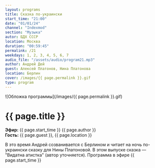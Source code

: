 ```yaml
---
layout: programs
title: Сказка по-украински
start_time: "21:00"
date: "01/01/24"
channel: "Indexmod"
section: "Музыка"
autor: БДХ СССР
location: Москва
duration: "00:59:45"
permalink: /21
weekdays: 1, 2, 3, 4, 5, 6, 7
audio_file: "/assets/audio/program21.mp3"
author: Андрей Дей
guest: Алексей Платонов, Нина Платонова
location: Берлин
cover: /images/{{ page.permalink }}.gif
type: program
---
```


![Обложка программы](/images/{{ page.permalink }}.gif)

# {{ page.title }}

**Эфир:** {{ page.start_time }} {{ page.author }}  
**Гость:** {{ page.guest }}, {{ page.location }}

В это время Андрей созванивается с Берлином и читает на ночь по-украински сказку для Нины Платоновой. В этом выпуске сказка — "Видатна атистка" (автор уточняется). Программа в эфире {{ page.start_time }}

<p><audio id="audio-player">
  <source src="{{ page.audio_file }}" type="audio/mpeg">
  Ваш браузер не поддерживает воспроизведение аудио.
</audio></p>

